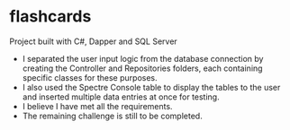 # flashcards

Project built with C#, Dapper and SQL Server
- I separated the user input logic from the database connection by creating the Controller and Repositories folders, each containing specific classes for these purposes.
- I also used the Spectre Console table to display the tables to the user and inserted multiple data entries at once for testing.
- I believe I have met all the requirements.
- The remaining challenge is still to be completed.